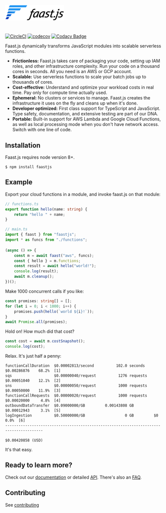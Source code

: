 <a href="https://faastjs.org"><img src="./website/static/img/faastjs.svg" height="50"></a>

#

[![CircleCI](https://circleci.com/gh/faastjs/faast.js.svg?style=shield&circle-token=c97f196a78c7173d6ca4e5fc9f09c2cba4ab0647)](https://circleci.com/gh/faastjs/faast.js) [![codecov](https://codecov.io/gh/faastjs/faast.js/branch/master/graph/badge.svg?token=Ml90RLLbEh)](https://codecov.io/gh/faastjs/faast.js) [![Codacy Badge](https://api.codacy.com/project/badge/Grade/1132c1cda6a24a5d85d7c7c61c849ef6)](https://www.codacy.com?utm_source=github.com&utm_medium=referral&utm_content=faastjs/faast.js&utm_campaign=Badge_Grade)

Faast.js dynamically transforms JavaScript modules into scalable serverless functions.

-   **Frictionless:** Faast.js takes care of packaging your code, setting up IAM roles, and other infrastructure complexity. Run your code on a thousand cores in seconds. All you need is an AWS or GCP account.
-   **Scalable:** Use serverless functions to scale your batch jobs up to thousands of cores.
-   **Cost-effective:** Understand and optimize your workload costs in real time. Pay only for compute time actually used.
-   **Ephemeral:** No clusters or services to manage. Faast.js creates the infrastructure it uses on the fly and cleans up when it's done.
-   **Developer optimized:** First class support for TypeScript and JavaScript. Type safety, documentation, and extensive testing are part of our DNA.
-   **Portable:** Built-in support for AWS Lambda and Google Cloud Functions, as well as local processing mode when you don't have network access. Switch with one line of code.

## Installation

Faast.js requires node version 8+.

```shell
$ npm install faastjs
```

## Example

Export your cloud functions in a module, and invoke faast.js on that module:

```typescript
// functions.ts
export function hello(name: string) {
    return "hello " + name;
}
```

```typescript
// main.ts
import { faast } from "faastjs";
import * as funcs from "./functions";

(async () => {
    const m = await faast("aws", funcs);
    const { hello } = m.functions;
    const result = await hello("world!");
    console.log(result);
    await m.cleanup();
})();
```

Make 1000 concurrent calls if you like:

```typescript
const promises: string[] = [];
for (let i = 0; i < 1000; i++) {
    promises.push(hello(`world ${i}!`));
}
await Promise.all(promises);
```

Hold on! How much did that cost?

```typescript
const cost = await m.costSnapshot();
console.log(cost);
```

Relax. It's just half a penny:

```
functionCallDuration  $0.00002813/second          102.0 seconds    $0.00286876    68.2%  [1]
sqs                   $0.00000040/request          1276 requests   $0.00051040    12.1%  [2]
sns                   $0.00000050/request          1000 requests   $0.00050000    11.9%  [3]
functionCallRequests  $0.00000020/request          1000 requests   $0.00020000     4.8%  [4]
outboundDataTransfer  $0.09000000/GB         0.00143808 GB         $0.00012943     3.1%  [5]
logIngestion          $0.50000000/GB                  0 GB         $0              0.0%  [6]
---------------------------------------------------------------------------------------
                                                                   $0.00420858 (USD)
```

It's that easy.

## Ready to learn more?

Check out our [documentation](./docs/01-introduction.md) or detailed [API](./docs/api/faastjs.md). There's also an [FAQ](./docs/11-faq.md).

## Contributing

See [contributing](./docs/12-contributing.md)
